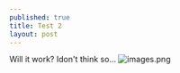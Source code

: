 ```yaml
---
published: true
title: Test 2
layout: post
---
```

Will it work?
Idon't think so...
![images.png]({{site.baseurl}}/_posts/images.png)
